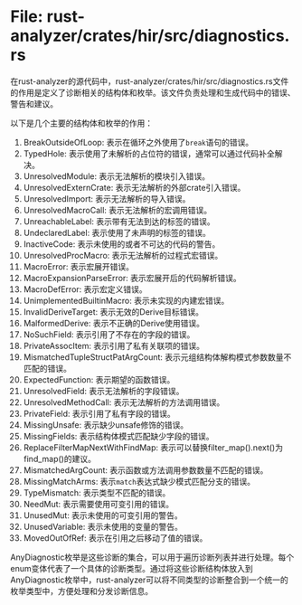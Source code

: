 # File: rust-analyzer/crates/hir/src/diagnostics.rs

在rust-analyzer的源代码中，rust-analyzer/crates/hir/src/diagnostics.rs文件的作用是定义了诊断相关的结构体和枚举。该文件负责处理和生成代码中的错误、警告和建议。

以下是几个主要的结构体和枚举的作用：

1. BreakOutsideOfLoop: 表示在循环之外使用了`break`语句的错误。
2. TypedHole: 表示使用了未解析的占位符的错误，通常可以通过代码补全解决。
3. UnresolvedModule: 表示无法解析的模块引入错误。
4. UnresolvedExternCrate: 表示无法解析的外部crate引入错误。
5. UnresolvedImport: 表示无法解析的导入错误。
6. UnresolvedMacroCall: 表示无法解析的宏调用错误。
7. UnreachableLabel: 表示带有无法到达的标签的错误。
8. UndeclaredLabel: 表示使用了未声明的标签的错误。
9. InactiveCode: 表示未使用的或者不可达的代码的警告。
10. UnresolvedProcMacro: 表示无法解析的过程式宏错误。
11. MacroError: 表示宏展开错误。
12. MacroExpansionParseError: 表示宏展开后的代码解析错误。
13. MacroDefError: 表示宏定义错误。
14. UnimplementedBuiltinMacro: 表示未实现的内建宏错误。
15. InvalidDeriveTarget: 表示无效的Derive目标错误。
16. MalformedDerive: 表示不正确的Derive使用错误。
17. NoSuchField: 表示引用了不存在的字段的错误。
18. PrivateAssocItem: 表示引用了私有关联项的错误。
19. MismatchedTupleStructPatArgCount: 表示元组结构体解构模式参数数量不匹配的错误。
20. ExpectedFunction: 表示期望的函数错误。
21. UnresolvedField: 表示无法解析的字段错误。
22. UnresolvedMethodCall: 表示无法解析的方法调用错误。
23. PrivateField: 表示引用了私有字段的错误。
24. MissingUnsafe: 表示缺少unsafe修饰的错误。
25. MissingFields: 表示结构体模式匹配缺少字段的错误。
26. ReplaceFilterMapNextWithFindMap: 表示可以替换filter_map().next()为find_map()的建议。
27. MismatchedArgCount: 表示函数或方法调用参数数量不匹配的错误。
28. MissingMatchArms: 表示`match`表达式缺少模式匹配分支的错误。
29. TypeMismatch: 表示类型不匹配的错误。
30. NeedMut: 表示需要使用可变引用的错误。
31. UnusedMut: 表示未使用的可变引用的警告。
32. UnusedVariable: 表示未使用的变量的警告。
33. MovedOutOfRef: 表示在引用之后移动了值的错误。

AnyDiagnostic枚举是这些诊断的集合，可以用于遍历诊断列表并进行处理。每个enum变体代表了一个具体的诊断类型。通过将这些诊断结构体放入到AnyDiagnostic枚举中，rust-analyzer可以将不同类型的诊断整合到一个统一的枚举类型中，方便处理和分发诊断信息。

